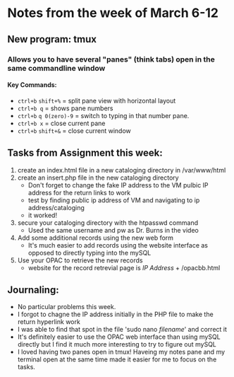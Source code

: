 # Notes from the week of March 6-12

## New program: tmux
### Allows you to have several "panes" (think tabs) open in the same commandline window
#### Key Commands:
- `ctrl+b` `shift+%` = split pane view with horizontal layout
- `ctrl+b q` = shows pane numbers
- `ctrl+b` `q 0(zero)-9` = switch to typing in that number pane. 
- `ctrl+b x` = close current pane
- `ctrl+b` `shift+&` = close current window

## Tasks from Assignment this week:

1. create an index.html file in a new cataloging directory in /var/www/html
1. create an insert.php file in the new cataloging directory
	- Don't forget to change the fake IP address to the VM pulbic IP address for the return links to work
	- test by finding public ip address of VM and navigating to ip address/cataloging
	- it worked!
1. secure your cataloging directory with the htpasswd command
	- Used the same username and pw as Dr. Burns in the video
1. Add some additional records using the new web form
	- It's much easier to add records using the website interface as opposed to directly typing into the mySQL
1. Use your OPAC to retrieve the new records
	- website for the record retrevial page is *IP Address*  + /opacbb.html


## Journaling:
- No particular problems this week. 
- I forgot to chagne the IP address initially in the PHP file to make the return hyperlink work
- I was able to find that spot in the file 'sudo nano *filename*' and correct it
- It's definitely easier to use the OPAC web interface than using mySQL directly but I find it much more interesting to try to figure out mySQL
- I loved having two panes open in tmux! Haveing my notes pane and my terminal open at the same time made it easier for me to focus on the tasks. 




